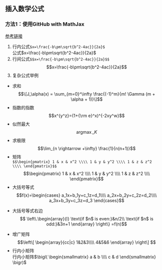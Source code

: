 ## 插入数学公式
### 方法1：使用GitHub with MathJax
[参考链接](https://math.meta.stackexchange.com/questions/5020/mathjax-basic-tutorial-and-quick-reference)
1. 行内公式`$x=\frac{-b\pm\sqrt{b^2-4ac}}{2a}$`  
公式$x=\frac{-b\pm\sqrt{b^2-4ac}}{2a}$  
2. 行间公式`$$x=\frac{-b\pm\sqrt{b^2-4ac}}{2a}$$`
$$x=\frac{-b\pm\sqrt{b^2-4ac}}{2a}$$
3. 复杂公式举例  
+ 求和
$$\[J_\alpha(x) = \sum_{m=0}^\infty \frac{(-1)^m}{m! \Gamma (m + \alpha + 1)}\]$$
+ 指数的指数
$$x^{y^z}=(1+{\rm e}^x)^{-2xy^w}$$
+ 似然最大
$$\mathop{argmax}\_{K}$$
+ 求极限
$$\lim_{n \rightarrow +\infty} \frac{1}{n(n+1)}$$
+ 矩阵  
`$$\begin{pmatrix}
	1 & x & x^2 \\\\
	1 & y & y^2 \\\\
	1 & z & z^2 \\\\
\end{pmatrix}$$`
$$\begin{pmatrix}
	1 & x & x^2 \\\\
	1 & y & y^2 \\\\
	1 & z & z^2 \\\\
\end{pmatrix}$$
+ 大括号等式
$$f(x)=\begin{cases}
a_1x+b_1y+c_1z=d_1\\\\
a_2x+b_2y+c_2z=d_2\\\\
a_3x+b_3y+c_3z=d_3
\end{cases}$$
- 大括号等式右边
$$
\left\.\begin{array}{l}
\text{if $n$ is even:}&n/2\\
\text{if $n$ is odd:}&3n+1
\end{array}
\right\}
=f(n)$$
+ 增广矩阵
$$\left\[
\begin{array}{cc|c}
  1&2&3\\\\
  4&5&6
\end{array}
\right\] $$
+ 行内小矩阵  
行内小矩阵$\bigl( \begin{smallmatrix} a & b \\\\ c & d \end{smallmatrix} \bigr)$  
